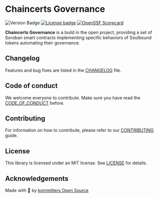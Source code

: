 # Chaincerts Governance

![Version Badge](https://img.shields.io/badge/VERSION-v0.1.0-yellow?style=for-the-badge)
[![License badge](https://img.shields.io/github/license/kommitters/chaincerts_governance?style=for-the-badge)](https://github.com/kommitters/chaincerts_governance/blob/main/LICENSE)
[![OpenSSF Scorecard](https://img.shields.io/ossf-scorecard/github.com/kommitters/chaincerts_governance?label=openssf%20scorecard&style=for-the-badge)](https://api.securityscorecards.dev/projects/github.com/kommitters/chaincerts_governance)

**Chaincerts Governance** is a build in the open project, providing a set of Soroban smart contracts implementing specific behaviors of Soulbound tokens automating their governance.

## Changelog

Features and bug fixes are listed in the [CHANGELOG][changelog] file.

## Code of conduct

We welcome everyone to contribute. Make sure you have read the [CODE_OF_CONDUCT][coc] before.

## Contributing

For information on how to contribute, please refer to our [CONTRIBUTING][contributing] guide.

## License

This library is licensed under an MIT license. See [LICENSE][license] for details.

## Acknowledgements

Made with 💙 by [kommitters Open Source](https://kommit.co)

[license]: https://github.com/kommitters/chaincerts_governance/blob/main/LICENSE
[coc]: https://github.com/kommitters/chaincerts_governance/blob/main/CODE_OF_CONDUCT.md
[changelog]: https://github.com/kommitters/chaincerts_governance/blob/main/CHANGELOG.md
[contributing]: https://github.com/kommitters/chaincerts_governance/blob/main/CONTRIBUTING.md
